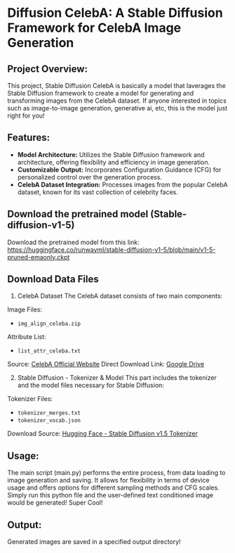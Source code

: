 # Diffusion CelebA: A Stable Diffusion Framework for CelebA Image Generation


## Project Overview:
This project, Stable Diffusion CelebA is basically a model that laverages the Stable Diffusion framework to create a  model for generating and transforming images from the CelebA dataset. 
If anyone interested in topics such as image-to-image generation, generative ai, etc, this is the model just right for you! 


## Features:

* **Model Architecture:** Utilizes the Stable Diffusion framework and architecture, offering flexibility and efficiency in image generation.
* **Customizable Output:** Incorporates Configuration Guidance (CFG) for personalized control over the generation process.
* **CelebA Dataset Integration:** Processes images from the popular CelebA dataset, known for its vast collection of celebrity faces.


## Download the pretrained model (Stable-diffusion-v1-5)

Download the pretrained model from this link: https://huggingface.co/runwayml/stable-diffusion-v1-5/blob/main/v1-5-pruned-emaonly.ckpt

## Download Data Files

1. CelebA Dataset
The CelebA dataset consists of two main components:
  
Image Files: 
  * `img_align_celeba.zip`
  
Attribute List: 
  * `list_attr_celeba.txt`
  
  Source: [CelebA Official Website](https://mmlab.ie.cuhk.edu.hk/projects/CelebA.html)
  Direct Download Link: [Google Drive](https://drive.google.com/drive/folders/0B7EVK8r0v71pWEZsZE9oNnFzTm8?resourcekey=0-5BR16BdXnb8hVj6CNHKzLg&usp=sharing)


2. Stable Diffusion - Tokenizer & Model
This part includes the tokenizer and the model files necessary for Stable Diffusion:
  
Tokenizer Files:
  * `tokenizer_merges.txt`
  * `tokenizer_vocab.json`
  
  Download Source: [Hugging Face - Stable Diffusion v1.5 Tokenizer](https://huggingface.co/runwayml/stable-diffusion-v1-5/tree/main/tokenizer)


## Usage:
The main script (main.py) performs the entire process, from data loading to image generation and saving. It allows for flexibility in terms of device usage and offers options for different sampling methods and CFG scales. Simply run this python file and the user-defined text conditioned image would be generated! Super Cool!

## Output:
Generated images are saved in a specified output directory!

